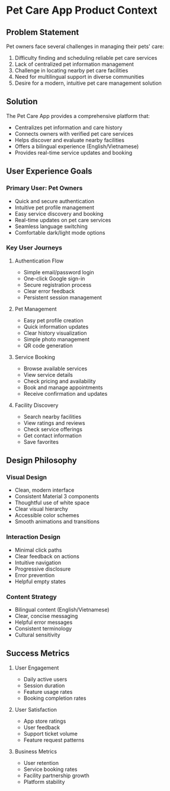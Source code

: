 # Pet Care App Product Context

## Problem Statement
Pet owners face several challenges in managing their pets' care:
1. Difficulty finding and scheduling reliable pet care services
2. Lack of centralized pet information management
3. Challenge in locating nearby pet care facilities
4. Need for multilingual support in diverse communities
5. Desire for a modern, intuitive pet care management solution

## Solution
The Pet Care App provides a comprehensive platform that:
- Centralizes pet information and care history
- Connects owners with verified pet care services
- Helps discover and evaluate nearby facilities
- Offers a bilingual experience (English/Vietnamese)
- Provides real-time service updates and booking

## User Experience Goals

### Primary User: Pet Owners
- Quick and secure authentication
- Intuitive pet profile management
- Easy service discovery and booking
- Real-time updates on pet care services
- Seamless language switching
- Comfortable dark/light mode options

### Key User Journeys

1. Authentication Flow
   - Simple email/password login
   - One-click Google sign-in
   - Secure registration process
   - Clear error feedback
   - Persistent session management

2. Pet Management
   - Easy pet profile creation
   - Quick information updates
   - Clear history visualization
   - Simple photo management
   - QR code generation

3. Service Booking
   - Browse available services
   - View service details
   - Check pricing and availability
   - Book and manage appointments
   - Receive confirmation and updates

4. Facility Discovery
   - Search nearby facilities
   - View ratings and reviews
   - Check service offerings
   - Get contact information
   - Save favorites

## Design Philosophy

### Visual Design
- Clean, modern interface
- Consistent Material 3 components
- Thoughtful use of white space
- Clear visual hierarchy
- Accessible color schemes
- Smooth animations and transitions

### Interaction Design
- Minimal click paths
- Clear feedback on actions
- Intuitive navigation
- Progressive disclosure
- Error prevention
- Helpful empty states

### Content Strategy
- Bilingual content (English/Vietnamese)
- Clear, concise messaging
- Helpful error messages
- Consistent terminology
- Cultural sensitivity

## Success Metrics
1. User Engagement
   - Daily active users
   - Session duration
   - Feature usage rates
   - Booking completion rates

2. User Satisfaction
   - App store ratings
   - User feedback
   - Support ticket volume
   - Feature request patterns

3. Business Metrics
   - User retention
   - Service booking rates
   - Facility partnership growth
   - Platform stability 